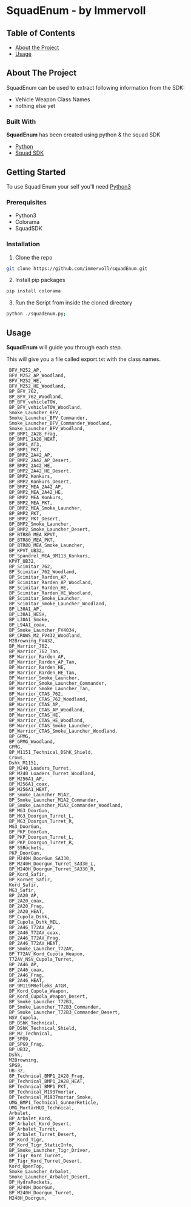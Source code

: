 <!--
repo name: SquadEnum
description: SquadEnum is a simple tool to enumarte vehicle weapon class names
github name:  immervoll
git path: https://github.com/immervoll/squadEnum
logo path: assets/logo.png
screenshot: assets/ss.png
twitter: @d0cplay
email: docplay.emp@gmail.com
-->

# SquadEnum - by Immervoll

<!-- TABLE OF CONTENTS -->
## Table of Contents

* [About the Project](#about-the-project)
* [Usage](#usage)



<!-- ABOUT THE PROJECT -->
## About The Project

SquadEnum can be used to extract following information from the SDK:
* Vehicle Weapon Class Names
* nothing else yet



### Built With
**SquadEnum** has been created using python & the squad SDK
* [Python](https://www.python.org/)
* [Squad SDK](https://squad.gamepedia.com/Squad_SDK)



<!-- GETTING STARTED -->
## Getting Started

To use Squad Enum your self you'll need [Python3](https://www.python.org/downloads/)

### Prerequisites
* Python3
* Colorama
* SquadSDK

### Installation

1. Clone the repo
```sh
git clone https://github.com/immervoll/squadEnum.git
```
2. Install pip packages
```python
pip install colorama
```
3. Run the Script from inside the cloned directory
```sh
python ./squadEnum.py;
```



<!-- USAGE EXAMPLES -->
## Usage

**SquadEnum** will guide you through each step.

This will give you a file called export.txt with the class names.
```
 BFV_M252_AP, 
 BFV_M252_AP_Woodland, 
 BFV_M252_HE, 
 BFV_M252_HE_Woodland, 
 BP_BFV_762, 
 BP_BFV_762_Woodland, 
 BP_BFV_vehicleTOW, 
 BP_BFV_vehicleTOW_Woodland, 
 Smoke_Launcher_BFV, 
 Smoke_Launcher_BFV_Commander, 
 Smoke_Launcher_BFV_Commander_Woodland, 
 Smoke_Launcher_BFV_Woodland, 
 BP_BMP1_2A28_Frag, 
 BP_BMP1_2A28_HEAT, 
 BP_BMP1_AT3, 
 BP_BMP1_PKT, 
 BP_BMP2_2A42_AP, 
 BP_BMP2_2A42_AP_Desert, 
 BP_BMP2_2A42_HE, 
 BP_BMP2_2A42_HE_Desert, 
 BP_BMP2_Konkurs, 
 BP_BMP2_Konkurs_Desert, 
 BP_BMP2_MEA_2A42_AP, 
 BP_BMP2_MEA_2A42_HE, 
 BP_BMP2_MEA_Konkurs, 
 BP_BMP2_MEA_PKT, 
 BP_BMP2_MEA_Smoke_Launcher, 
 BP_BMP2_PKT, 
 BP_BMP2_PKT_Desert, 
 BP_BMP2_Smoke_Launcher, 
 BP_BMP2_Smoke_Launcher_Desert, 
 BP_BTR80_MEA_KPVT, 
 BP_BTR80_MEA_PKT, 
 BP_BTR80_MEA_Smoke_Launcher, 
 BP_KPVT_UB32, 
 BP_Spandrel_MEA_9M113_Konkurs, 
 KPVT_UB32, 
 BP_Scimitar_762, 
 BP_Scimitar_762_Woodland, 
 BP_Scimitar_Rarden_AP, 
 BP_Scimitar_Rarden_AP_Woodland, 
 BP_Scimitar_Rarden_HE, 
 BP_Scimitar_Rarden_HE_Woodland, 
 BP_Scimitar_Smoke_Launcher, 
 BP_Scimitar_Smoke_Launcher_Woodland, 
 BP_L30A1_AP, 
 BP_L30A1_HESH, 
 BP_L30A1_Smoke, 
 BP_L94A1_coax, 
 BP_Smoke_Launcher_FV4034, 
 BP_CROWS_M2_FV432_Woodland, 
 M2Browning_FV432, 
 BP_Warrior_762, 
 BP_Warrior_762_Tan, 
 BP_Warrior_Rarden_AP, 
 BP_Warrior_Rarden_AP_Tan, 
 BP_Warrior_Rarden_HE, 
 BP_Warrior_Rarden_HE_Tan, 
 BP_Warrior_Smoke_Launcher, 
 BP_Warrior_Smoke_Launcher_Commander, 
 BP_Warrior_Smoke_Launcher_Tan, 
 BP_Warrior_CTAS_762, 
 BP_Warrior_CTAS_762_Woodland, 
 BP_Warrior_CTAS_AP, 
 BP_Warrior_CTAS_AP_Woodland, 
 BP_Warrior_CTAS_HE, 
 BP_Warrior_CTAS_HE_Woodland, 
 BP_Warrior_CTAS_Smoke_Launcher, 
 BP_Warrior_CTAS_Smoke_Launcher_Woodland, 
 BP_GPMG, 
 BP_GPMG_Woodland, 
 GPMG, 
 BP_M1151_Technical_DShK_Shield, 
 Crows, 
 Dshk_M1151, 
 BP_M240_Loaders_Turret, 
 BP_M240_Loaders_Turret_Woodland, 
 BP_M256A1_AP, 
 BP_M256A1_coax, 
 BP_M256A1_HEAT, 
 BP_Smoke_Launcher_M1A2, 
 BP_Smoke_Launcher_M1A2_Commander, 
 BP_Smoke_Launcher_M1A2_Commander_Woodland, 
 BP_MG3_DoorGun, 
 BP_MG3_Doorgun_Turret_L, 
 BP_MG3_Doorgun_Turret_R, 
 MG3_DoorGun, 
 BP_PKP_DoorGun, 
 BP_PKP_Doorgun_Turret_L, 
 BP_PKP_Doorgun_Turret_R, 
 BP_S5Rockets, 
 PKP_DoorGun, 
 BP_M240H_DoorGun_SA330, 
 BP_M240H_Doorgun_Turret_SA330_L, 
 BP_M240H_Doorgun_Turret_SA330_R, 
 BP_Kord_Safir, 
 BP_Kornet_Safir, 
 Kord_Safir, 
 MG3_Safir, 
 BP_2A20_AP, 
 BP_2A20_coax, 
 BP_2A20_Frag, 
 BP_2A20_HEAT, 
 BP_Cupola_Dshk, 
 BP_Cupola_Dshk_MIL, 
 BP_2A46_T72AV_AP, 
 BP_2A46_T72AV_coax, 
 BP_2A46_T72AV_Frag, 
 BP_2A46_T72AV_HEAT, 
 BP_Smoke_Launcher_T72AV, 
 BP_T72AV_Kord_Cupola_Weapon, 
 T72AV_NSV_Cupola_Turret, 
 BP_2A46_AP, 
 BP_2A46_coax, 
 BP_2A46_Frag, 
 BP_2A46_HEAT, 
 BP_9M119MRefleks_ATGM, 
 BP_Kord_Cupola_Weapon, 
 BP_Kord_Cupola_Weapon_Desert, 
 BP_Smoke_Launcher_T72B3, 
 BP_Smoke_Launcher_T72B3_Commander, 
 BP_Smoke_Launcher_T72B3_Commander_Desert, 
 NSV_Cupola, 
 BP_DShK_Technical, 
 BP_DShK_Technical_Shield, 
 BP_M2_Technical, 
 BP_SPG9, 
 BP_SPG9_Frag, 
 BP_UB32, 
 Dshk, 
 M2Browning, 
 SPG9, 
 UB-32, 
 BP_Technical_BMP1_2A28_Frag, 
 BP_Technical_BMP1_2A28_HEAT, 
 BP_Technical_BMP1_PKT, 
 BP_Technical_M1937mortar, 
 BP_Technical_M1937mortar_Smoke, 
 UMG_BMP1_Technical_GunnerReticle, 
 UMG_MortarHUD_Technical, 
 Arbalet, 
 BP_Arbalet_Kord, 
 BP_Arbalet_Kord_Desert, 
 BP_Arbalet_Turret, 
 BP_Arbalet_Turret_Desert, 
 BP_Kord_Tigr, 
 BP_Kord_Tigr_StaticInfo, 
 BP_Smoke_Launcher_Tigr_Driver, 
 BP_Tigr_Kord_Turret, 
 BP_Tigr_Kord_Turret_Desert, 
 Kord_OpenTop, 
 Smoke_Launcher_Arbalet, 
 Smoke_Launcher_Arbalet_Desert, 
 BP_HydraRockets, 
 BP_M240H_DoorGun, 
 BP_M240H_Doorgun_Turret, 
 M240H_Doorgun, 
 ```
